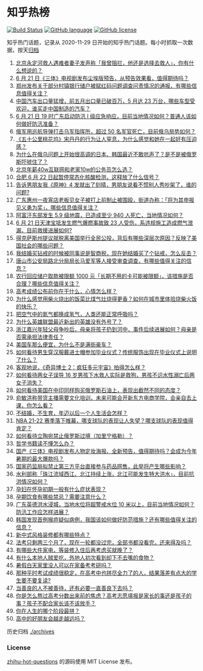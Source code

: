# 知乎热榜
[![Build Status](https://github.com/ToWeLong/zhihu-hot-questions/workflows/CI/badge.svg)](https://github.com/ToWeLong/zhihu-hot-questions/actions)
[![GitHub language](https://img.shields.io/badge/language-golang-orange.svg)](https://golang.org/)
[![GitHub license](https://img.shields.io/github/license/ToWeLong/zhihu-hot-questions)](https://github.com/ToWeLong/zhihu-hot-questions/blob/main/LICENSE)

知乎热门话题，记录从 2020-11-29 日开始的知乎热门话题。每小时抓取一次数据，按天[归档](./archives)

<!-- BEGIN -->

1. [北京永定河救人遇难者妻子发声称「我曾阻拦，他还是选择去救人」，你有什么想说的？](https://www.zhihu.com/question/538877465)
1. [6 月 21 日《三体》电视剧发布尘埃版预告，从预告效果看，值得期待吗？](https://www.zhihu.com/question/538789672)
1. [郑州发布关于部分村镇银行储户被赋红码问题调查问责情况的通报，有哪些信息值得关注？](https://www.zhihu.com/question/538986890)
1. [中国汽车出口量猛增，前五月出口量已破百万，5 月达 23 万台，哪些车型受欢迎，谁买走中国制造的汽车？](https://www.zhihu.com/question/538647046)
1. [6 月 21 日 19 时广东启动防汛 Ⅰ 级应急响应，目前当地情况如何？普通人该如何做好防汛准备？](https://www.zhihu.com/question/538823465)
1. [俄军用巡航导弹打击乌军指挥所，超过 50 名军官死亡，目前俄乌局势如何？](https://www.zhihu.com/question/538537692)
1. [《五十公里桃花坞》宋丹丹的行为让人窒息，为什么感觉和她在一起好有压迫感？](https://www.zhihu.com/question/538553941)
1. [为什么在俄乌问题上开始很高调的日本、韩国最近不敢吭声了？是不是被俄罗斯吓唬住了？](https://www.zhihu.com/question/538422122)
1. [北京年薪40w互联网和老家10w的公务员怎么选？](https://www.zhihu.com/question/538062530)
1. [合肥 6 月 22 日起暂停常态化核酸检测，这释放了什么信号？](https://www.zhihu.com/question/538829756)
1. [告诉男朋友我《原神》4 发就出了刻晴，男朋友说看不惯别人秀吵架了，谁的问题?](https://www.zhihu.com/question/538877827)
1. [广东惠州一夜宵店老板见女子被打上前制止被围殴，街道办称：「将为其申报见义勇为奖」，哪些信息值得关注？](https://www.zhihu.com/question/538711467)
1. [阿富汗东部发生 5.9 级地震，已造成至少 940 人死亡，当地情况如何？](https://www.zhihu.com/question/538940280)
1. [6 月 21 日天津宝坻发生燃气爆燃事故致 23 人受伤，系违规施工造成燃气泄漏，目前救援进展如何?](https://www.zhihu.com/question/538839016)
1. [得克萨斯州提议就脱离美国举行全民公投，背后有哪些深层次原因？反映了美国社会的哪些问题？](https://www.zhihu.com/question/538923206)
1. [我结婚买钻戒的时候被同事说是智商税，现在她结婚买了个钻戒，怎么反击？](https://www.zhihu.com/question/538481860)
1. [唐山市公安局路北分局局长马爱军等人接受审查调查，有哪些值得关注的信息？](https://www.zhihu.com/question/538720118)
1. [农行回应储户取款被限额 1000 元「长期不用的卡可能被限额」，该措施是否合理？哪些信息值得关注？](https://www.zhihu.com/question/538705853)
1. [高考成绩公布前你在干什么，心情怎么样？](https://www.zhihu.com/question/538974333)
1. [为什么感觉用柴火烧出的饭菜比煤气灶烧得更香？如何在城市里体验烧柴火饭的快乐？](https://www.zhihu.com/question/387096530)
1. [把空气中的氮气都换成氢气，人类还能正常呼吸吗？](https://www.zhihu.com/question/538686270)
1. [为什么英雄联盟最近新出的英雄没有外号了？](https://www.zhihu.com/question/381607591)
1. [浙江嘉兴年轻父母争吵后，母亲将孩子扔到河中，事件后续进展如何？母亲是否需承担法律责任？](https://www.zhihu.com/question/538756367)
1. [美国车那么便宜，为什么不是满街豪车？](https://www.zhihu.com/question/22967831)
1. [如何看待男生穿汉服戴进士帽参加毕业仪式？传统服饰出现在毕业仪式上说明了什么？](https://www.zhihu.com/question/538907875)
1. [客观地说，《奇异博士 2：疯狂多元宇宙》拍得怎么样？](https://www.zhihu.com/question/538841567)
1. [如何看待两女子误导 16 岁男孩下水救人实际是救狗，男孩不识水性溺亡后两女子消失？](https://www.zhihu.com/question/538795947)
1. [如何看待美国在中印同样购买俄罗斯石油上，表现出截然不同的态度？](https://www.zhihu.com/question/538944662)
1. [俞敏洪称带货主播需要文化培训，未来可能会开新东方电商学院，会亲自去上课，你怎么看？](https://www.zhihu.com/question/538770568)
1. [不结婚，不生育，年迈以后一个人生活会怎样？](https://www.zhihu.com/question/538967016)
1. [NBA 21-22 赛季落下帷幕，哪支球队的表现让人失望？哪支球队的表现值得肯定？](https://www.zhihu.com/question/538878559)
1. [如何看待立陶宛禁止俄罗斯过境（加里宁格勒）？](https://www.zhihu.com/question/538770677)
1. [哲学书籍读不懂怎么办？](https://www.zhihu.com/question/398434411)
1. [国产《三体》电视剧发布人物定妆海报、全新预告，值得期待吗？会成为今年暑期的最大爆款吗？](https://www.zhihu.com/question/538794786)
1. [国家药监局拟禁止第三方平台直接参与药品网售，此举将产生哪些影响？](https://www.zhihu.com/question/538926463)
1. [水利部称「珠江流域西江、北江持续上涨，北江可能发生特大洪水」，目前抗洪情况如何？](https://www.zhihu.com/question/538881948)
1. [孕妇在怀孕初期一般有什么症状表现？](https://www.zhihu.com/question/441367941)
1. [孕期饮食有哪些禁忌？需要注意什么？](https://www.zhihu.com/question/454410925)
1. [广东英德洪水浸城，当地水位将超警戒水位 10 米以上，目前当地情况如何？防汛工作应怎样进展？](https://www.zhihu.com/question/538890079)
1. [韩国发现首例猴痘疑似病例，我国该如何做好防范措施？还有哪些值得关注的信息？](https://www.zhihu.com/question/538845862)
1. [新中式风格装修都有哪些特点？](https://www.zhihu.com/question/19910896)
1. [法考只剩两三个月了，现在一轮都没过完，全部书都没看完，还来得及吗？](https://www.zhihu.com/question/538306036)
1. [有哪些大件家电，等装修入住后再考虑买就晚了？](https://www.zhihu.com/question/526859777)
1. [有什么本地人贼爱吃，外地人初次看到却下不去嘴的食物？](https://www.zhihu.com/question/537864906)
1. [暑假白天家里没人可以在家备考考研吗？](https://www.zhihu.com/question/536362659)
1. [那种平时考试成绩很稳定，在高考中也拼尽全力了的人，结果落差有点大的学生要不要复读?](https://www.zhihu.com/question/538885943)
1. [当善良的人不被善待，还有必要一直善良下去吗？](https://www.zhihu.com/question/538682632)
1. [你是怎么熬过高考分数出来前的焦虑？高考志愿填报是家长的事还是孩子的事？孩子不配合家长该不该放手？](https://www.zhihu.com/question/538792123)
1. [你在人生的哪个阶段最拼？](https://www.zhihu.com/question/538494136)
1. [高中的好朋友会越走越远吗？](https://www.zhihu.com/question/538935620)

<!-- END -->

历史归档 [./archives](./archives)


### License
[zhihu-hot-questions](https://github.com/towelong/zhihu-hot-questions) 的源码使用 MIT License 发布。